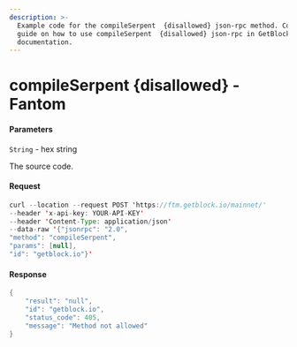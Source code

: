 ```yaml
---
description: >-
  Example code for the compileSerpent  {disallowed} json-rpc method. Сomplete
  guide on how to use compileSerpent  {disallowed} json-rpc in GetBlock.io Web3
  documentation.
---
```


# compileSerpent {disallowed} - Fantom

#### Parameters

`String` - hex string

The source code.

#### Request

```java
curl --location --request POST 'https://ftm.getblock.io/mainnet/' 
--header 'x-api-key: YOUR-API-KEY' 
--header 'Content-Type: application/json' 
--data-raw '{"jsonrpc": "2.0",
"method": "compileSerpent",
"params": [null],
"id": "getblock.io"}'
```

#### Response

```java
{
    "result": "null",
    "id": "getblock.io",
    "status_code": 405,
    "message": "Method not allowed"
}
```
